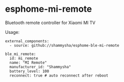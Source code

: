 # esphome-mi-remote
Bluetooth remote controller for Xiaomi MI TV

Usage:

```
external_components:
  - source: github://shammysha/esphome-ble-mi-remote

ble_mi_remote:
  id: mi_remote
  name: "MI Remote"
  manufacturer_id: "Shammysha"
  battery_level: 100 
  reconnect: true # auto reconnect after reboot
```

